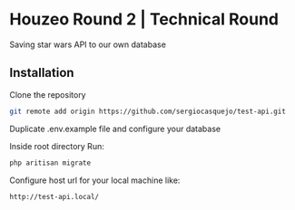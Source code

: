 # Houzeo Round 2 | Technical Round

Saving star wars API to our own database

## Installation

Clone the repository

```bash
git remote add origin https://github.com/sergiocasquejo/test-api.git
```

Duplicate .env.example file and configure your database

Inside root directory Run:
```bash
php aritisan migrate
```

Configure host url for your local machine like:
```bash
http://test-api.local/
```
